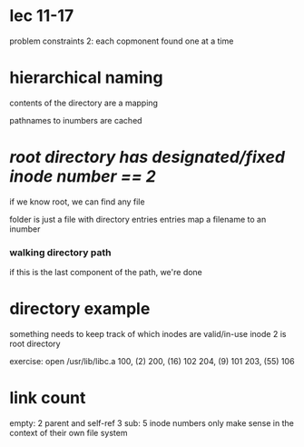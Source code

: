 # lec 11-17

problem constraints 2:
each copmonent found one at a time


# hierarchical naming
contents of the directory are a mapping

pathnames to inumbers are cached 

# ***root directory has designated/fixed inode number == 2***
if we know root, we can find any file

folder is just a file with directory entries
entries map a filename to an inumber

### walking directory path
if this is the last component of the path, we're done

# directory example
something needs to keep track of which inodes are valid/in-use
inode 2 is root directory


exercise: open /usr/lib/libc.a
100, (2) 200, (16) 102 204, (9) 101 203, (55) 106


# link count
empty: 2
parent and self-ref
3 sub: 5
inode numbers only make sense in the context of their own file system



